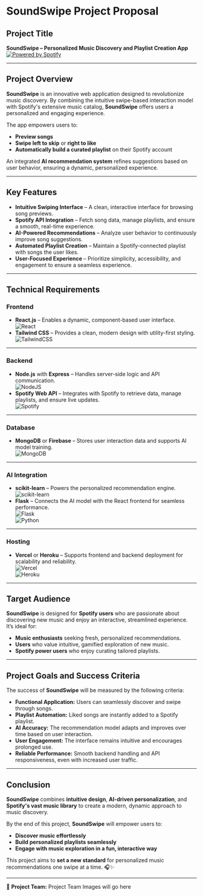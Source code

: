 # **SoundSwipe Project Proposal**

## **Project Title**

**SoundSwipe – Personalized Music Discovery and Playlist Creation App**  
[![Powered by Spotify](https://img.shields.io/badge/Powered%20by-Spotify-1DB954?style=plastic&logo=spotify)](https://open.spotify.com)

---

## **Project Overview**

**SoundSwipe** is an innovative web application designed to revolutionize music discovery. By combining the intuitive swipe-based interaction model with Spotify's extensive music catalog, **SoundSwipe** offers users a personalized and engaging experience.

The app empowers users to:

- **Preview songs**
- **Swipe left to skip** or **right to like**
- **Automatically build a curated playlist** on their Spotify account

An integrated **AI recommendation system** refines suggestions based on user behavior, ensuring a dynamic, personalized experience.

---

## **Key Features**

- **Intuitive Swiping Interface** – A clean, interactive interface for browsing song previews.
- **Spotify API Integration** – Fetch song data, manage playlists, and ensure a smooth, real-time experience.
- **AI-Powered Recommendations** – Analyze user behavior to continuously improve song suggestions.
- **Automated Playlist Creation** – Maintain a Spotify-connected playlist with songs the user likes.
- **User-Focused Experience** – Prioritize simplicity, accessibility, and engagement to ensure a seamless experience.

---

## **Technical Requirements**

### **Frontend**

- **React.js** – Enables a dynamic, component-based user interface.  
  ![React](https://img.shields.io/badge/React-%2320232a.svg?logo=react&logoColor=%2361DAFB)
- **Tailwind CSS** – Provides a clean, modern design with utility-first styling.  
  ![TailwindCSS](https://img.shields.io/badge/Tailwind%20CSS-%2338B2AC.svg?logo=tailwind-css&logoColor=white)

---

### **Backend**

- **Node.js** with **Express** – Handles server-side logic and API communication.  
  ![NodeJS](https://img.shields.io/badge/Node.js-6DA55F?logo=node.js&logoColor=white)
- **Spotify Web API** – Integrates with Spotify to retrieve data, manage playlists, and ensure live updates.  
  ![Spotify](https://img.shields.io/badge/Spotify%20Web%20API-1ED760?logo=spotify&color=black)

---

### **Database**

- **MongoDB** or **Firebase** – Stores user interaction data and supports AI model training.  
  ![MongoDB](https://img.shields.io/badge/MongoDB-%234ea94b.svg?logo=mongodb&logoColor=white)

---

### **AI Integration**

- **scikit-learn** – Powers the personalized recommendation engine.  
  ![scikit-learn](https://img.shields.io/badge/scikit--learn-F7931E?logo=scikitlearn&logoColor=fff&color=black)
- **Flask** – Connects the AI model with the React frontend for seamless performance.  
  ![Flask](https://img.shields.io/badge/Flask-000?logo=flask&logoColor=fff)  
  ![Python](https://img.shields.io/badge/Python-3776AB?logo=python&logoColor=fff)

---

### **Hosting**

- **Vercel** or **Heroku** – Supports frontend and backend deployment for scalability and reliability.  
  ![Vercel](https://img.shields.io/badge/Vercel-%23000000.svg?logo=vercel&logoColor=white)  
  ![Heroku](https://img.shields.io/badge/Heroku-430098?logo=heroku&logoColor=fffe)

---

## **Target Audience**

**SoundSwipe** is designed for **Spotify users** who are passionate about discovering new music and enjoy an interactive, streamlined experience.  
It’s ideal for:

- **Music enthusiasts** seeking fresh, personalized recommendations.
- **Users** who value intuitive, gamified exploration of new music.
- **Spotify power users** who enjoy curating tailored playlists.

---

## **Project Goals and Success Criteria**

The success of **SoundSwipe** will be measured by the following criteria:

- **Functional Application:** Users can seamlessly discover and swipe through songs.
- **Playlist Automation:** Liked songs are instantly added to a Spotify playlist.
- **AI Accuracy:** The recommendation model adapts and improves over time based on user interaction.
- **User Engagement:** The interface remains intuitive and encourages prolonged use.
- **Reliable Performance:** Smooth backend handling and API responsiveness, even with increased user traffic.

---

## **Conclusion**

**SoundSwipe** combines **intuitive design**, **AI-driven personalization**, and **Spotify's vast music library** to create a modern, dynamic approach to music discovery.

By the end of this project, **SoundSwipe** will empower users to:

- **Discover music effortlessly**
- **Build personalized playlists seamlessly**
- **Engage with music exploration in a fun, interactive way**

This project aims to **set a new standard** for personalized music recommendations one swipe at a time. 🎧✨

---
📩 **Project Team:** 
Project Team Images will go here

